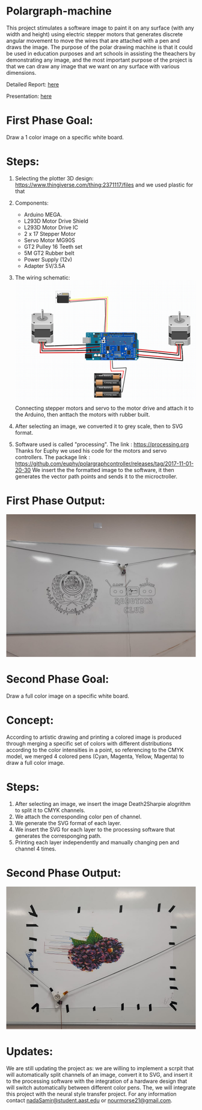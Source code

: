 # Polargraph-machine
This project stimulates a software image to paint it on any surface (with any width and height) using electric stepper motors that generates discrete angular movement to move the wires that are attached with a pen and draws the image.
The purpose of the polar drawing machine is that it could be used in education purposes and art schools in assisting the theachers by demonstrating any image, and the most important purpose of the project is that we can draw any image that we want on any surface with various dimensions.

Detailed Report: [here](https://github.com/NaNo211/Polargraph-machine/blob/db20860e17724f7c4718f5ae097af7a70a877486/202104091545%20Plotter%20Drawing%20Robot-converted.pdf)

Presentation: [here](https://github.com/NaNo211/Polargraph-machine/blob/db20860e17724f7c4718f5ae097af7a70a877486/polargraph-final-presentation.pptx)

# First Phase Goal:
Draw a 1 color image on a specific white board.


# Steps:
1. Selecting the plotter 3D design: https://www.thingiverse.com/thing:2371117/files and we used plastic for that

2. Components:
    - Arduino MEGA.
    - L293D Motor Drive Shield
    - L293D Motor Drive IC
    - 2 x 17 Stepper Motor
    - Servo Motor MG90S
    - GT2 Pulley 16 Teeth set
    - 5M GT2 Rubber belt
    - Power Supply (12v)
    - Adapter 5V/3.5A
    
3. The wiring schematic: ![this is an image](https://github.com/NaNo211/Polargraph-machine/blob/main/Polargraph-scematic.png)
   Connecting stepper motors and servo to the motor drive and attach it to the Arduino, then anttach the motors with rubber built. 
   
5. After selecting an image, we converted it to grey scale, then to SVG format.
   
4. Software used is called "processing". The link : https://processing.org 
    Thanks for Euphy we used his code for the motors and servo controllers. The package link : https://github.com/euphy/polargraphcontroller/releases/tag/2017-11-01-20-30
    We insert the the formatted image to the software, it then generates the vector path points and sends it to the microctroller.


# First Phase Output:
![this is an image](https://github.com/NaNo211/Polargraph-machine/blob/db20860e17724f7c4718f5ae097af7a70a877486/First_Phase_Images/WhatsApp%20Image%202023-02-01%20at%2014.31.14.jpeg)


# Second Phase Goal:
 Draw a full color image on a specific white board.


# Concept:
 According to artistic drawing and printing a colored image is produced through merging a specific set of colors with different distributions according to the color intensities in a point, so referencing to the CMYK model, we merged 4 colored pens (Cyan, Magenta, Yellow, Magenta) to draw a full color image.


# Steps:
1. After selecting an image, we insert the image Death2Sharpie alogrithm to split it to CMYK channels.
2. We attach the corresponding color pen of channel.
3. We generate the SVG format of each layer.
4. We insert the SVG for each layer to the processing software that generates the corresponging path.
5. Printing each layer independently and manually changing pen and channel 4 times.

# Second Phase Output:
![this is an image](https://github.com/NaNo211/Polargraph-machine/blob/db20860e17724f7c4718f5ae097af7a70a877486/Second_Phase_Images/WhatsApp%20Image%202023-02-01%20at%2014.31.15.jpeg)


# Updates:
We are still updating the project as:
we are willing to implement a scrpit that will automatically split channels of an image, convert it to SVG, and insert it to the processing software with the integration of a hardware design that will switch automatically between different color pens.
The, we will integrate this project with the neural style transfer project.
For any information contact nadaSamir@student.aast.edu or nourmorse21@gmail.com.


